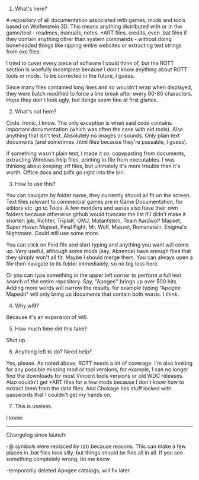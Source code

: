 1. What's here?

A repository of all documentation associated with games, mods and tools based on Wolfenstein 3D. This means anything distributed
with or in the game/tool - readmes, manuals, notes, *ART files, credits, even .bat files if they contain anything other than system
commands - without doing boneheaded things like ripping entire websites or extracting text strings from exe files.

I tried to cover every piece of software I could think of, but the ROTT section is woefully incomplete because I don't know anything
about ROTT tools or mods. To be corrected in the future, I guess.

Since many files contained long lines and so wouldn't wrap when displayed, they were batch modified to force a line break after 
every 60-80 characters. Hope they don't look ugly, but things seem fine at first glance.

2. What's not here?

Code. Ironic, I know. The only exception is when said code contains important documentation (which was often the case with old tools).
Also anything that isn't text. Absolutely no images or sounds. Only plain text documents (and sometimes .html files because they're 
passable, I guess). 

If something wasn't plain text, I made it so: copypasting from documents, extracting Windows help files, printing to 
file from executables. I was thinking about keeping .rtf files, but ultimately it's more trouble than it's worth. Office docs and pdfs
go right into the bin.

3. How to use this?

You can navigate by folder name, they currently should all fit on the screen. Text files relevant to commercial games are in Game 
Documentation, for editors etc. go to Tools. A few modders and series also have their own folders because otherwise github would 
truncate the list if I didn't make it shorter: jpb, Richter, TriplaK, OMJ, Mutantstein, Team Aardwolf Mapset, Super Haven Mapset, 
Final Fight, Mr. Wolf, Mapset, Romanstein, Enigma's Nightmare. Could still use some more.

You can click on Find file and start typing and anything you want will come up. Very useful, although some mods (say, Absence) 
have enough files that they simply won't all fit. Maybe I should merge them. You can always open a file then navigate to its 
folder immediately, so no big loss here.

Or you can type something in the upper left corner to perform a full text search of the entire repository. Say, "Apogee" brings up over
500 hits. Adding more words will narrow the results, for example typing "Apogee Mapedit" will only bring up documents that contain 
both words. I think.

4. Why wl9?

Because it's an expansion of wl6.

5. How much time did this take?

Shut up.

6. Anything left to do? Need help?

Yes, please. As noted above, ROTT needs a lot of coverage. I'm also looking for any possible missing mod or tool versions, for 
example, I can no longer find the downloads for most Vincent tools versions or old WDC releases. Also couldn't get *ART files 
for a few mods because I don't know how to extract them from the data files. And Chokage has stuff locked with passwords that 
I couldn't get my hands on.

7. This is useless.

I know.

-----------------------------------------------------------

Changelog since launch:

-@ symbols were replaced by (at) because reasons. This can make a few places in .bat files look silly, but things should be fine
all in all. If you see something completely wrong, let me know

-temporarily deleted Apogee catalogs, will fix later
